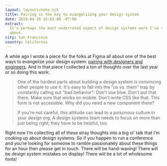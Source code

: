 ```yaml
---
layout: layouts/note.njk
title: Pairing is the key to evangelizing your design system
date: 2019-04-26 16:03:00 -07:00
extract:
  It’s perhaps the most underrated aspect of design systems work I’ve read
  about.
city: San Francisco
country: California
---
```


A while ago I wrote a piece for the folks at Figma all about one of the best ways to evangelize your design system: [pairing with designers and engineers](https://www.figma.com/blog/pairing-is-the-key-to-evangelizing-your-design-system). And in that piece I collected a ton of thoughts over the last year or so doing this work:

> One of the hardest parts about building a design system is convincing other people to use it. It's easy to fall into the "us vs. them" trap by constantly calling out "bad behavior": Don't use blue. Don't put that there. Make sure that works on mobile. Don't write CSS like that. This form is not accessible. Why did you need a new component there?
>
> If you're not careful, this attitude can lead to a poisonous culture in your design org. A design systems team needs to focus on more than just being right; they have to be helpful, too.

Right now I’m collecting all of these stray thoughts into a big ol’ talk that I’m cooking up about design systems. So if you happen to run a conference and you’re looking for someone to ramble passionately about these things for an hour then please get in touch. There will be hand-waving! There will be design system mistakes on display! There will be a lot of wholesome fonts!
